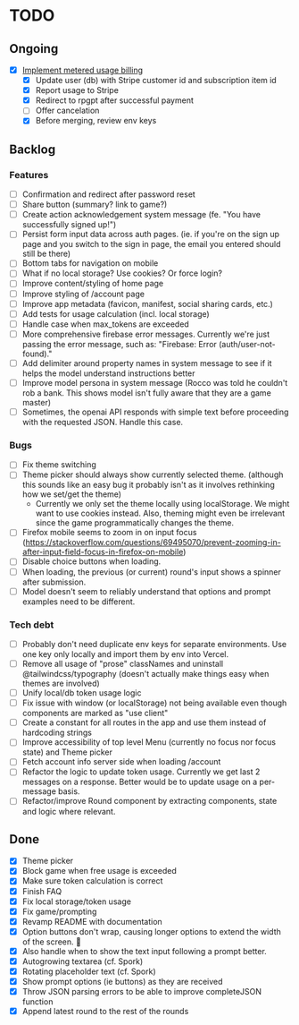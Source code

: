 # TODO

## Ongoing

- [x] [Implement metered usage billing](https://stripe.com/docs/billing/subscriptions/usage-based)
  - [x] Update user (db) with Stripe customer id and subscription item id
  - [x] Report usage to Stripe
  - [x] Redirect to rpgpt after successful payment
  - [ ] Offer cancelation
  - [x] Before merging, review env keys

## Backlog

### Features

- [ ] Confirmation and redirect after password reset
- [ ] Share button (summary? link to game?)
- [ ] Create action acknowledgement system message (fe. "You have successfully signed up!")
- [ ] Persist form input data across auth pages. (ie. if you're on the sign up page and you switch to the sign in page, the email you entered should still be there)
- [ ] Bottom tabs for navigation on mobile
- [ ] What if no local storage? Use cookies? Or force login?
- [ ] Improve content/styling of home page
- [ ] Improve styling of /account page
- [ ] Improve app metadata (favicon, manifest, social sharing cards, etc.)
- [ ] Add tests for usage calculation (incl. local storage)
- [ ] Handle case when max_tokens are exceeded
- [ ] More comprehensive firebase error messages. Currently we're just passing the error message, such as: "Firebase: Error (auth/user-not-found)."
- [ ] Add delimiter around property names in system message to see if it helps the model understand instructions better
- [ ] Improve model persona in system message (Rocco was told he couldn't rob a bank. This shows model isn't fully aware that they are a game master)
- [ ] Sometimes, the openai API responds with simple text before proceeding with the requested JSON. Handle this case.

### Bugs

- [ ] Fix theme switching
- [ ] Theme picker should always show currently selected theme. (although this sounds like an easy bug it probably isn't as it involves rethinking how we set/get the theme)
  - Currently we only set the theme locally using localStorage. We might want to use cookies instead. Also, theming might even be irrelevant since the game programmatically changes the theme.
- [ ] Firefox mobile seems to zoom in on input focus (https://stackoverflow.com/questions/69495070/prevent-zooming-in-after-input-field-focus-in-firefox-on-mobile)
- [ ] Disable choice buttons when loading.
- [ ] When loading, the previous (or current) round's input shows a spinner after submission.
- [ ] Model doesn't seem to reliably understand that options and prompt examples need to be different.

### Tech debt

- [ ] Probably don't need duplicate env keys for separate environments. Use one key only locally and import them by env into Vercel.
- [ ] Remove all usage of "prose" classNames and uninstall @tailwindcss/typography (doesn't actually make things easy when themes are involved)
- [ ] Unify local/db token usage logic
- [ ] Fix issue with window (or localStorage) not being available even though components are marked as "use client"
- [ ] Create a constant for all routes in the app and use them instead of hardcoding strings
- [ ] Improve accessibility of top level Menu (currently no focus nor focus state) and Theme picker
- [ ] Fetch account info server side when loading /account
- [ ] Refactor the logic to update token usage. Currently we get last 2 messages on a response. Better would be to update usage on a per-message basis.
- [ ] Refactor/improve Round component by extracting components, state and logic where relevant.

## Done

- [x] Theme picker
- [x] Block game when free usage is exceeded
- [x] Make sure token calculation is correct
- [x] Finish FAQ
- [x] Fix local storage/token usage
- [x] Fix game/prompting
- [x] Revamp README with documentation
- [x] Option buttons don't wrap, causing longer options to extend the width of the screen. 🤦
- [x] Also handle when to show the text input following a prompt better.
- [x] Autogrowing textarea (cf. Spork)
- [x] Rotating placeholder text (cf. Spork)
- [x] Show prompt options (ie buttons) as they are received
- [x] Throw JSON parsing errors to be able to improve completeJSON function
- [x] Append latest round to the rest of the rounds
